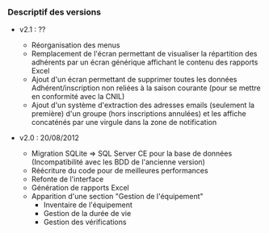 ### Descriptif des versions ###

  * v2.1 : ??
    * Réorganisation des menus
    * Remplacement de l'écran permettant de visualiser la répartition des adhérents par un écran générique affichant le contenu des rapports Excel
    * Ajout d'un écran permettant de supprimer toutes les données Adhérent/inscription non reliées à la saison courante (pour se mettre en conformité avec la CNIL)
    * Ajout d'un système d'extraction des adresses emails (seulement la première) d'un groupe (hors inscriptions annulées) et les affiche concaténés par une virgule dans la zone de notification

  * v2.0 : 20/08/2012
    * Migration SQLite => SQL Server CE pour la base de données (Incompatibilité avec les BDD de l'ancienne version)
    * Réécriture du code pour de meilleures performances
    * Refonte de l'interface
    * Génération de rapports Excel
    * Apparition d'une section "Gestion de l'équipement"
      * Inventaire de l'équipement
      * Gestion de la durée de vie
      * Gestion des vérifications